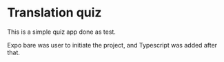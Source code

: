 # Translation quiz
This is a simple quiz app done as test.

Expo bare was user to initiate the project, and Typescript was added after that.

